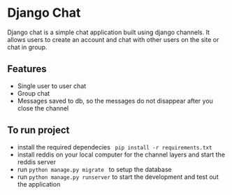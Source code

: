 # Django Chat

Django chat is a simple chat application built using django channels. It allows users to create an account and chat with other users on the site or chat in group.

## Features

- Single user to user chat
- Group chat
- Messages saved to db, so the messages do not disappear after you close the channel

## To run project
-  install the required dependecies      ``` pip install -r requirements.txt```
-  install reddis on your local computer for the channel layers and start the reddis server
-  run ```python manage.py migrate ``` to setup the database
-  run ``` python manage.py runserver ``` to start the development and test out the application
